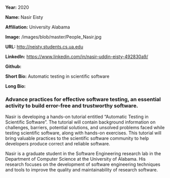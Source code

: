 **Year:** 2020

**Name:** Nasir Eisty

**Affiliation:** University Alabama

**Image:** /images/blob/master/People_Nasir.jpg

**URL:** http://neisty.students.cs.ua.edu

**LinkedIn:** https://www.linkedin.com/in/nasir-uddin-eisty-492830a9/

**Github:** 

**Short Bio:** Automatic testing in scientific software

**Long Bio:** 
### Advance practices for effective software testing, an essential activity to build error-free and trustworthy software.
Nasir is developing a hands-on tutorial entitled “Automatic Testing in Scientific Software”.  The tutorial will contain background information on challenges, barriers, potential solutions, and unsolved problems faced while testing scientific software, along with hands-on exercises. This tutorial will bring valuable practices to the scientific software community to help developers produce correct and reliable software. 

Nasir is a graduate student in the Software Engineering research lab in the Department of Computer Science at the University of Alabama. His research focuses on the development of software engineering techniques and tools to improve the quality and maintainability of research software. 

